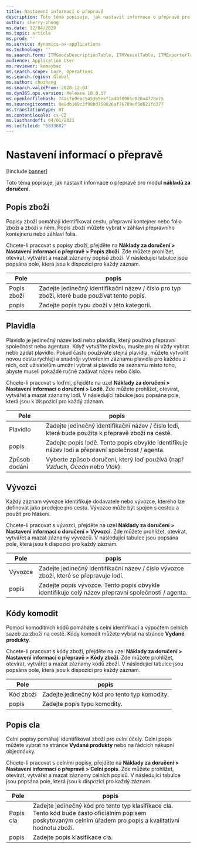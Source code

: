 ```yaml
---
title: Nastavení informací o přepravě
description: Toto téma popisuje, jak nastavit informace o přepravě pro modul nákladů za doručení.
author: sherry-zheng
ms.date: 12/04/2020
ms.topic: article
ms.prod: ''
ms.service: dynamics-ax-applications
ms.technology: ''
ms.search.form: ITMGoodsDescriptionTable, ITMVesselTable, ITMExporterTable, ITMCommodityCodeTable, ITMCustomsDescription
audience: Application User
ms.reviewer: kamaybac
ms.search.scope: Core, Operations
ms.search.region: Global
ms.author: chuzheng
ms.search.validFrom: 2020-12-04
ms.dyn365.ops.version: Release 10.0.17
ms.openlocfilehash: 74ac7e0eac545369eef1a48f0085c820a4728e75
ms.sourcegitcommit: 0e8db169c3f90bd750826af76709ef5d621fd377
ms.translationtype: HT
ms.contentlocale: cs-CZ
ms.lasthandoff: 04/01/2021
ms.locfileid: "5833682"
---
```

# <a name="shipping-information-setup"></a>Nastavení informací o přepravě

[!include [banner](../../includes/banner.md)]

Toto téma popisuje, jak nastavit informace o přepravě pro modul **nákladů za doručení**.

## <a name="description-of-goods"></a><a name="description-of-goods"></a>Popis zboží

Popisy zboží pomáhají identifikovat cestu, přepravní kontejner nebo folio zboží a zboží v něm. Popis zboží můžete vybrat v záhlaví přepravního kontejneru nebo záhlaví folia.

Chcete-li pracovat s popisy zboží, přejděte na **Náklady za doručení \> Nastavení informací o přepravě \> Popis zboží**. Zde můžete prohlížet, otevírat, vytvářet a mazat záznamy popisů zboží. V následující tabulce jsou popsána pole, která jsou k dispozici pro každý záznam.

| Pole | popis |
|---|---|
| Popis zboží | Zadejte jedinečný identifikační název / číslo pro typ zboží, které bude používat tento popis. |
| popis | Zadejte popis typu zboží v této kategorii. |

## <a name="vessels"></a><a name="vessels"></a>Plavidla

Plavidlo je jedinečný název lodi nebo plavidla, který používá přepravní společnost nebo agentura. Když vytváříte plavbu, musíte pro ni vždy vybrat nebo zadat plavidlo. Pokud často používáte stejná plavidla, můžete vytvořit novou cestu rychleji a snadněji vytvořením záznamu plavidla pro každou z nich, což uživatelům umožní vybrat si plavidlo ze seznamu místo toho, abyste museli pokaždé ručně zadávat název nebo číslo.

Chcete-li pracovat s loďmi, přejděte na uzel **Náklady za doručení \> Nastavení informací o doručení \> Lodě**. Zde můžete prohlížet, otevírat, vytvářet a mazat záznamy lodí. V následující tabulce jsou popsána pole, která jsou k dispozici pro každý záznam.

| Pole | popis |
|---|---|
| Plavidlo | Zadejte jedinečný identifikační název / číslo lodi, která bude použita k přepravě zboží na cestě. |
| popis | Zadejte popis lodě. Tento popis obvykle identifikuje název lodi a přepravní společnost / agenta. |
| Způsob dodání | Vyberte způsob doručení, který loď používá (např _Vzduch_, _Oceán_ nebo _Vlak_). |

## <a name="exporters"></a>Vývozci

Každý záznam vývozce identifikuje dodavatele nebo vývozce, kterého lze definovat jako prodejce pro cestu. Vývozce může být spojen s cestou a použit pro hlášení.

Chcete-li pracovat s vývozci, přejděte na uzel **Náklady za doručení \> Nastavení informací o doručení \> Vývozci**. Zde můžete prohlížet, otevírat, vytvářet a mazat záznamy vývozců. V následující tabulce jsou popsána pole, která jsou k dispozici pro každý záznam.

| Pole | popis |
|---|---|
| Vývozce | Zadejte jedinečný identifikační název / číslo vývozce zboží, které se přepravuje lodí. |
| popis | Zadejte popis vývozce. Tento popis obvykle identifikuje celý název přepravní společnosti / agenta. |

## <a name="commodity-codes"></a>Kódy komodit

Pomocí komoditních kódů pomáháte s celní identifikací a výpočtem celních sazeb za zboží na cestě. Kódy komodit můžete vybrat na stránce **Vydané produkty**.

Chcete-li pracovat s kódy zboží, přejděte na uzel **Náklady za doručení \> Nastavení informací o přepravě \> Kódy zboží**. Zde můžete prohlížet, otevírat, vytvářet a mazat záznamy kódů zboží. V následující tabulce jsou popsána pole, která jsou k dispozici pro každý záznam.

| Pole | popis |
|---|---|
| Kód zboží | Zadejte jedinečný kód pro tento typ komodity. |
| popis | Zadejte popis typu komodity. |

## <a name="customs-description"></a>Popis cla

Celní popisy pomáhají identifikovat zboží pro celní účely. Celní popis můžete vybrat na stránce **Vydané produkty** nebo na řádcích nákupní objednávky.

Chcete-li pracovat s celními popisy, přejděte na **Náklady za doručení \> Nastavení informací o přepravě \> Celní popis**. Zde můžete prohlížet, otevírat, vytvářet a mazat záznamy celních popisů. V následující tabulce jsou popsána pole, která jsou k dispozici pro každý záznam.

| Pole | popis |
|---|---|
| Popis cla | Zadejte jedinečný kód pro tento typ klasifikace cla. Tento kód bude často oficiálním popisem poskytovaným celním úřadem pro popis a kvalitativní hodnotu zboží. |
| popis | Zadejte popis klasifikace cla. |
